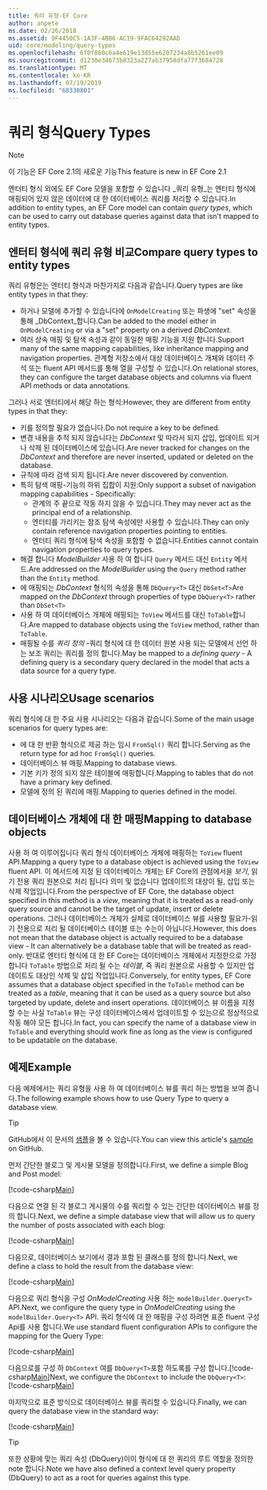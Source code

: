 ```yaml
---
title: 쿼리 유형-EF Core
author: anpete
ms.date: 02/26/2018
ms.assetid: 9F4450C5-1A3F-4BB6-AC19-9FAC64292AAD
uid: core/modeling/query-types
ms.openlocfilehash: 6f0f860c6a4e619e13d55e6207234a8b5261ee09
ms.sourcegitcommit: d1230e34673b8323a227ab37958dfa77f3684728
ms.translationtype: MT
ms.contentlocale: ko-KR
ms.lasthandoff: 07/19/2019
ms.locfileid: "68330801"
---
```

# <a name="query-types"></a><span data-ttu-id="b1e3e-102">쿼리 형식</span><span class="sxs-lookup"><span data-stu-id="b1e3e-102">Query Types</span></span>
> [!NOTE]
> <span data-ttu-id="b1e3e-103">이 기능은 EF Core 2.1의 새로운 기능</span><span class="sxs-lookup"><span data-stu-id="b1e3e-103">This feature is new in EF Core 2.1</span></span>

<span data-ttu-id="b1e3e-104">엔터티 형식 외에도 EF Core 모델을 포함할 수 있습니다 _쿼리 유형_는 엔터티 형식에 매핑되어 있지 않은 데이터에 대 한 데이터베이스 쿼리를 처리할 수 있습니다.</span><span class="sxs-lookup"><span data-stu-id="b1e3e-104">In addition to entity types, an EF Core model can contain _query types_, which can be used to carry out database queries against data that isn't mapped to entity types.</span></span>

## <a name="compare-query-types-to-entity-types"></a><span data-ttu-id="b1e3e-105">엔터티 형식에 쿼리 유형 비교</span><span class="sxs-lookup"><span data-stu-id="b1e3e-105">Compare query types to entity types</span></span>

<span data-ttu-id="b1e3e-106">쿼리 유형은는 엔터티 형식과 마찬가지로 다음과 같습니다.</span><span class="sxs-lookup"><span data-stu-id="b1e3e-106">Query types are like entity types in that they:</span></span>

- <span data-ttu-id="b1e3e-107">하거나 모델에 추가할 수 있습니다에 `OnModelCreating` 또는 파생에 "set" 속성을 통해 _DbContext_합니다.</span><span class="sxs-lookup"><span data-stu-id="b1e3e-107">Can be added to the model either in `OnModelCreating` or via a "set" property on a derived _DbContext_.</span></span>
- <span data-ttu-id="b1e3e-108">여러 상속 매핑 및 탐색 속성과 같이 동일한 매핑 기능을 지원 합니다.</span><span class="sxs-lookup"><span data-stu-id="b1e3e-108">Support many of the same mapping capabilities, like inheritance mapping and navigation properties.</span></span> <span data-ttu-id="b1e3e-109">관계형 저장소에서 대상 데이터베이스 개체와 데이터 주석 또는 fluent API 메서드를 통해 열을 구성할 수 있습니다.</span><span class="sxs-lookup"><span data-stu-id="b1e3e-109">On relational stores, they can configure the target database objects and columns via fluent API methods or data annotations.</span></span>

<span data-ttu-id="b1e3e-110">그러나 서로 엔터티에서 해당 하는 형식:</span><span class="sxs-lookup"><span data-stu-id="b1e3e-110">However, they are different from entity types in that they:</span></span>

- <span data-ttu-id="b1e3e-111">키를 정의할 필요가 없습니다.</span><span class="sxs-lookup"><span data-stu-id="b1e3e-111">Do not require a key to be defined.</span></span>
- <span data-ttu-id="b1e3e-112">변경 내용을 추적 되지 않습니다는 _DbContext_ 및 따라서 되지 삽입, 업데이트 되거나 삭제 된 데이터베이스에 있습니다.</span><span class="sxs-lookup"><span data-stu-id="b1e3e-112">Are never tracked for changes on the _DbContext_ and therefore are never inserted, updated or deleted on the database.</span></span>
- <span data-ttu-id="b1e3e-113">규칙에 따라 검색 되지 됩니다.</span><span class="sxs-lookup"><span data-stu-id="b1e3e-113">Are never discovered by convention.</span></span>
- <span data-ttu-id="b1e3e-114">특히 탐색 매핑-기능의 하위 집합이 지원:</span><span class="sxs-lookup"><span data-stu-id="b1e3e-114">Only support a subset of navigation mapping capabilities - Specifically:</span></span>
  - <span data-ttu-id="b1e3e-115">관계의 주 끝으로 작동 하지 않을 수 있습니다.</span><span class="sxs-lookup"><span data-stu-id="b1e3e-115">They may never act as the principal end of a relationship.</span></span>
  - <span data-ttu-id="b1e3e-116">엔터티를 가리키는 참조 탐색 속성에만 사용할 수 있습니다.</span><span class="sxs-lookup"><span data-stu-id="b1e3e-116">They can only contain reference navigation properties pointing to entities.</span></span>
  - <span data-ttu-id="b1e3e-117">엔터티 쿼리 형식에 탐색 속성을 포함할 수 없습니다.</span><span class="sxs-lookup"><span data-stu-id="b1e3e-117">Entities cannot contain navigation properties to query types.</span></span>
- <span data-ttu-id="b1e3e-118">해결 합니다 _ModelBuilder_ 사용 하 여 합니다 `Query` 메서드 대신 `Entity` 메서드.</span><span class="sxs-lookup"><span data-stu-id="b1e3e-118">Are addressed on the _ModelBuilder_ using the `Query` method rather than the `Entity` method.</span></span>
- <span data-ttu-id="b1e3e-119">에 매핑되는 _DbContext_ 형식의 속성을 통해 `DbQuery<T>` 대신 `DbSet<T>`</span><span class="sxs-lookup"><span data-stu-id="b1e3e-119">Are mapped on the _DbContext_ through properties of type `DbQuery<T>` rather than `DbSet<T>`</span></span>
- <span data-ttu-id="b1e3e-120">사용 하 여 데이터베이스 개체에 매핑되는 `ToView` 메서드를 대신 `ToTable`합니다.</span><span class="sxs-lookup"><span data-stu-id="b1e3e-120">Are mapped to database objects using the `ToView` method, rather than `ToTable`.</span></span>
- <span data-ttu-id="b1e3e-121">매핑될 수를 _쿼리 정의_ -쿼리 형식에 대 한 데이터 원본 사용 되는 모델에서 선언 하는 보조 쿼리는 쿼리를 정의 합니다.</span><span class="sxs-lookup"><span data-stu-id="b1e3e-121">May be mapped to a _defining query_ - A defining query is a secondary query declared in the model that acts a data source for a query type.</span></span>

## <a name="usage-scenarios"></a><span data-ttu-id="b1e3e-122">사용 시나리오</span><span class="sxs-lookup"><span data-stu-id="b1e3e-122">Usage scenarios</span></span>

<span data-ttu-id="b1e3e-123">쿼리 형식에 대 한 주요 사용 시나리오는 다음과 같습니다.</span><span class="sxs-lookup"><span data-stu-id="b1e3e-123">Some of the main usage scenarios for query types are:</span></span>

- <span data-ttu-id="b1e3e-124">에 대 한 반환 형식으로 제공 하는 임시 `FromSql()` 쿼리 합니다.</span><span class="sxs-lookup"><span data-stu-id="b1e3e-124">Serving as the return type for ad hoc `FromSql()` queries.</span></span>
- <span data-ttu-id="b1e3e-125">데이터베이스 뷰 매핑.</span><span class="sxs-lookup"><span data-stu-id="b1e3e-125">Mapping to database views.</span></span>
- <span data-ttu-id="b1e3e-126">기본 키가 정의 되지 않은 테이블에 매핑합니다.</span><span class="sxs-lookup"><span data-stu-id="b1e3e-126">Mapping to tables that do not have a primary key defined.</span></span>
- <span data-ttu-id="b1e3e-127">모델에 정의 된 쿼리에 매핑.</span><span class="sxs-lookup"><span data-stu-id="b1e3e-127">Mapping to queries defined in the model.</span></span>

## <a name="mapping-to-database-objects"></a><span data-ttu-id="b1e3e-128">데이터베이스 개체에 대 한 매핑</span><span class="sxs-lookup"><span data-stu-id="b1e3e-128">Mapping to database objects</span></span>

<span data-ttu-id="b1e3e-129">사용 하 여 이루어집니다 쿼리 형식 데이터베이스 개체에 매핑하는 `ToView` fluent API.</span><span class="sxs-lookup"><span data-stu-id="b1e3e-129">Mapping a query type to a database object is achieved using the `ToView` fluent API.</span></span> <span data-ttu-id="b1e3e-130">이 메서드에 지정 된 데이터베이스 개체는 EF Core의 관점에서을 _보기_, 읽기 전용 쿼리 원본으로 처리 됩니다 의미 및 없습니다 업데이트의 대상이 될, 삽입 또는 삭제 작업입니다.</span><span class="sxs-lookup"><span data-stu-id="b1e3e-130">From the perspective of EF Core, the database object specified in this method is a _view_, meaning that it is treated as a read-only query source and cannot be the target of update, insert or delete operations.</span></span> <span data-ttu-id="b1e3e-131">그러나 데이터베이스 개체가 실제로 데이터베이스 뷰를 사용할 필요가-읽기 전용으로 처리 될 데이터베이스 테이블 또는 수는이 아닙니다.</span><span class="sxs-lookup"><span data-stu-id="b1e3e-131">However, this does not mean that the database object is actually required to be a database view - It can alternatively be a database table that will be treated as read-only.</span></span> <span data-ttu-id="b1e3e-132">반대로 엔터티 형식에 대 한 EF Core는 데이터베이스 개체에서 지정한으로 가정 합니다 `ToTable` 방법으로 처리 될 수는 _테이블_, 즉 쿼리 원본으로 사용할 수 있지만 업데이트도 대상인 삭제 및 삽입 작업입니다.</span><span class="sxs-lookup"><span data-stu-id="b1e3e-132">Conversely, for entity types, EF Core assumes that a database object specified in the `ToTable` method can be treated as a _table_, meaning that it can be used as a query source but also targeted by update, delete and insert operations.</span></span> <span data-ttu-id="b1e3e-133">데이터베이스 뷰 이름을 지정할 수는 사실 `ToTable` 뷰는 구성 데이터베이스에서 업데이트할 수 있는으로 정상적으로 작동 해야 모든 합니다.</span><span class="sxs-lookup"><span data-stu-id="b1e3e-133">In fact, you can specify the name of a database view in `ToTable` and everything should work fine as long as the view is configured to be updatable on the database.</span></span>

## <a name="example"></a><span data-ttu-id="b1e3e-134">예제</span><span class="sxs-lookup"><span data-stu-id="b1e3e-134">Example</span></span>

<span data-ttu-id="b1e3e-135">다음 예제에서는 쿼리 유형을 사용 하 여 데이터베이스 뷰를 쿼리 하는 방법을 보여 줍니다.</span><span class="sxs-lookup"><span data-stu-id="b1e3e-135">The following example shows how to use Query Type to query a database view.</span></span>

> [!TIP]
> <span data-ttu-id="b1e3e-136">GitHub에서 이 문서의 [샘플](https://github.com/aspnet/EntityFramework.Docs/tree/master/samples/core/QueryTypes)을 볼 수 있습니다.</span><span class="sxs-lookup"><span data-stu-id="b1e3e-136">You can view this article's [sample](https://github.com/aspnet/EntityFramework.Docs/tree/master/samples/core/QueryTypes) on GitHub.</span></span>

<span data-ttu-id="b1e3e-137">먼저 간단한 블로그 및 게시물 모델을 정의합니다.</span><span class="sxs-lookup"><span data-stu-id="b1e3e-137">First, we define a simple Blog and Post model:</span></span>

[!code-csharp[Main](../../../samples/core/QueryTypes/Program.cs#Entities)]

<span data-ttu-id="b1e3e-138">다음으로 연결 된 각 블로그 게시물의 수를 쿼리할 수 있는 간단한 데이터베이스 뷰를 정의 합니다.</span><span class="sxs-lookup"><span data-stu-id="b1e3e-138">Next, we define a simple database view that will allow us to query the number of posts associated with each blog:</span></span>

[!code-csharp[Main](../../../samples/core/QueryTypes/Program.cs#View)]

<span data-ttu-id="b1e3e-139">다음으로, 데이터베이스 보기에서 결과 포함 된 클래스를 정의 합니다.</span><span class="sxs-lookup"><span data-stu-id="b1e3e-139">Next, we define a class to hold the result from the database view:</span></span>

[!code-csharp[Main](../../../samples/core/QueryTypes/Program.cs#QueryType)]

<span data-ttu-id="b1e3e-140">다음으로 쿼리 형식을 구성 _OnModelCreating_ 사용 하는 `modelBuilder.Query<T>` API.</span><span class="sxs-lookup"><span data-stu-id="b1e3e-140">Next, we configure the query type in _OnModelCreating_ using the `modelBuilder.Query<T>` API.</span></span>
<span data-ttu-id="b1e3e-141">쿼리 형식에 대 한 매핑을 구성 하려면 표준 fluent 구성 Api를 사용 합니다.</span><span class="sxs-lookup"><span data-stu-id="b1e3e-141">We use standard fluent configuration APIs to configure the mapping for the Query Type:</span></span>

[!code-csharp[Main](../../../samples/core/QueryTypes/Program.cs#Configuration)]

<span data-ttu-id="b1e3e-142">다음으로를 구성 하 `DbContext` 여를 `DbQuery<T>`포함 하도록를 구성 합니다.[!code-csharp[Main](../../../samples/core/QueryTypes/Program.cs#DbQuery)]</span><span class="sxs-lookup"><span data-stu-id="b1e3e-142">Next, we configure the `DbContext` to include the `DbQuery<T>`: [!code-csharp[Main](../../../samples/core/QueryTypes/Program.cs#DbQuery)]</span></span>

<span data-ttu-id="b1e3e-143">마지막으로 표준 방식으로 데이터베이스 뷰를 쿼리할 수 있습니다.</span><span class="sxs-lookup"><span data-stu-id="b1e3e-143">Finally, we can query the database view in the standard way:</span></span>

[!code-csharp[Main](../../../samples/core/QueryTypes/Program.cs#Query)]

> [!TIP]
> <span data-ttu-id="b1e3e-144">또한 상황에 맞는 쿼리 속성 (DbQuery)이이 형식에 대 한 쿼리의 루트 역할을 정의한 note 합니다.</span><span class="sxs-lookup"><span data-stu-id="b1e3e-144">Note we have also defined a context level query property (DbQuery) to act as a root for queries against this type.</span></span>
